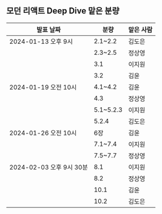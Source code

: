 ## 모던 리액트 Deep Dive 맡은 분량

|발표 날짜|분량|맡은 사람|
|------|---|---|
|2024-01-13 오후 9시|2.1~2.2|김도은|
| |2.3~2.5|정상영|
| |3.1|이지원|
| |3.2|김윤|
|2024-01-19 오전 10시|4.1~4.2|김윤|
| |4.3|정상영|
| |5.1~5.2.3|이지원|
| |5.2.4|김도은|
|2024-01-26 오전 10시|6장|김윤|
| |7.1~7.4|이지원|
| |7.5~7.7|정상영|
|2024-02-03 오후 9시 30분|8.1|이지원|
| |8.2|정상영|
| |10.1|김윤|
| |10.2|김도은|
